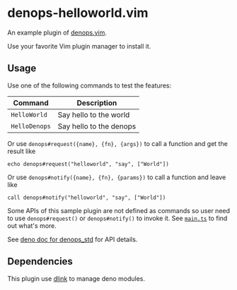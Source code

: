 # denops-helloworld.vim

An example plugin of [denops.vim](https://github.com/vim-denops/denops.vim).

Use your favorite Vim plugin manager to install it.

## Usage

Use one of the following commands to test the features:

| Command       | Description             |
| ------------- | ----------------------- |
| `HelloWorld`  | Say hello to the world  |
| `HelloDenops` | Say hello to the denops |

Or use `denops#request({name}, {fn}, {args})` to call a function and get the
result like

```
echo denops#request("helloworld", "say", ["World"])
```

Or use `denops#notify({name}, {fn}, {params})` to call a function and leave like

```
call denops#notify("helloworld", "say", ["World"])
```

Some APIs of this sample plugin are not defined as commands so user need to use
`denops#request()` or `denops#notify()` to invoke it. See
[`main.ts`](./denops/helloworld/main.ts) to find out what's more.

See
[deno doc for denops_std](https://doc.deno.land/https/deno.land/x/denops_std/mod.ts)
for API details.

## Dependencies

This plugin use [dlink](https://github.com/keroxp/dlink) to manage deno modules.
